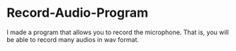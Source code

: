 # Record-Audio-Program
I made a program that allows you to record the microphone. That is, you will be able to record many audios in wav format.
